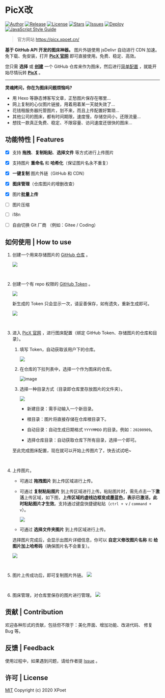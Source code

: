 # PicX改

[![Author](https://img.shields.io/badge/author-XPoet-orange.svg)](https://github.com/XPoet)
[![Release](https://img.shields.io/github/release/XPoet/picx.svg)](https://github.com/XPoet/picx/releases)
[![License](https://img.shields.io/github/license/XPoet/picx.svg)](https://github.com/XPoet/picx/blob/master/LICENSE)
[![Stars](https://img.shields.io/github/stars/XPoet/picx)](https://github.com/XPoet/picx)
[![Issues](https://img.shields.io/github/issues/xpoet/picx)](https://github.com/XPoet/picx/issues)
[![Deploy](https://github.com/XPoet/picx/workflows/deploy/badge.svg)](https://github.com/XPoet/picx/actions/workflows/deploy.yml)
[![JavaScript Style Guide](https://img.shields.io/badge/code_style-Airbnb-hotpink.svg)](https://github.com/lin-123/javascript)


> 官方网站 https://picx.xpoet.cn/

**基于 GitHub API 开发的图床神器。** 图片外链使用 jsDelivr 自动进行 CDN 加速。免下载、免安装，打开 **[PicX 官网](https://picx.xpoet.cn/)** 即可直接使用。免费、稳定、高效。

您只需 **选择** 或 **[创建](https://github.com/new)** 一个 GitHub 仓库来作为图床，然后进行[简单配置](https://picx.xpoet.cn/#/config) ，就能开始尽情玩转 **[PicX](https://picx.xpoet.cn/)** 。

---

**灵魂拷问，你在为图床问题烦恼吗?**

- 用 Hexo 等静态博客写文章，正愁图片保存在哪里...
- 网上复制的心仪图片链接，用着用着某一天就失效了...
- 花钱租服务器托管图片，划不来，而且上传配置好繁琐...
- 其他公司的图床，都有时间期限，速度慢，存储空间小，还限流量...
- 想找一款真正免费、稳定、不限容量、访问速度还很快的图床...


## 功能特性 | Features 

- [x] 支持 **拖拽**、**复制粘贴**、**选择文件** 等方式进行上传图片
- [x] 支持图片 **重命名** 和 **哈希化**（保证图片名永不重复）
- [x] **一键复制** 图片外链（GitHub 和 CDN）
- [x] **图床管理**（仓库图片的增删改查）
- [x] 图片**批量上传**
- [ ] 图片压缩
- [ ] i18n
- [ ] 自由切换 Git 厂商 （例如：Gitee / Coding）


## 如何使用 | How to use 

1. 创建一个用来存储图片的 [GitHub 仓库](https://github.com/new) 。

   ![](https://cdn.jsdelivr.net/gh/XPoet/image-hosting@master/PicX/image.j1486dtk68n.png)

  <br>

2. 创建一个有 repo 权限的 [GitHub Token](https://github.com/settings/tokens/new) 。

   ![](https://cdn.jsdelivr.net/gh/XPoet/image-hosting@master/PicX/image.lpt1xl9fu.png)

   新生成的 Token 只会显示一次，请妥善保存，如有遗失，重新生成即可。

   ![](https://cdn.jsdelivr.net/gh/XPoet/xpoet-image-hosting/PicX/image.krns6rvn9l.png)

  <br>

3. 进入 [PicX 官网](https://picx.xpoet.cn/) ，进行图床配置（绑定 GitHub Token、存储图片的仓库和目录）。

   1. 填写 Token，自动获取该用户下的仓库。

      ![](https://cdn.jsdelivr.net/gh/XPoet/image-hosting@master/PicX/17961602582378_.pic.7955twzzcmc0.jpg)

   2. 在仓库的下拉列表中，选择一个作为图床的仓库。

      ![image](https://cdn.jsdelivr.net/gh/XPoet/image-hosting@master/PicX/image.a24pdwe6b5.png)

   3. 选择一种目录方式（目录即仓库里存放图片的文件夹）。

      ![](https://cdn.jsdelivr.net/gh/XPoet/image-hosting@master/PicX/dirModel.2mnglli43fk0.jpg)

      - 新建目录：需手动输入一个新目录。

      - 根目录：图片将直接存储在仓库根目录下。

      - 自动目录：自动生成日期格式 `YYYYMMDD` 的目录。例如：`20200909`。

      - 选择仓库目录：自动获取仓库下所有目录，选择一个即可。

     至此完成图床配置，现在就可以开始上传图片了，快去试试吧~

  <br>

4. 上传图片。

   - 可通过 **拖拽图片** 到上传区域进行上传。

   - 可通过 **复制粘贴图片** 到上传区域进行上传。粘贴图片时，需先点击一下**激活**上传区域，如下图，**上传区域的虚线边框变成墨蓝色，表示已激活，此时粘贴图片才生效**。支持通过键盘快捷键粘贴（`ctrl + v` / `command + v`）。

     ![](https://cdn.jsdelivr.net/gh/XPoet/image-hosting@master/PicX/image.6wfw84e4xlw0.png)

   - 可通过 **选择文件夹图片** 到上传区域进行上传。

    选择图片完成后，会显示出图片详细信息，你可以 **自定义修改图片名称** 和 **给图片加上哈希码**（确保图片名不会重复）。

    ![](https://cdn.jsdelivr.net/gh/XPoet/image-hosting@master/PicX/image.3ibdn25rjfe0.png)

  <br>

5. 图片上传成功后，即可复制图片外链。
   ![](https://cdn.jsdelivr.net/gh/XPoet/image-hosting@master/PicX/18031602583963_.pic_hd.70kvd1kgb880.jpg)

<br>

6. 图床管理，对仓库里保存的图片进行管理。
   ![](https://cdn.jsdelivr.net/gh/XPoet/image-hosting@master/PicX/ihm.3nr0yt9vrtk0.png)

## 贡献 | Contribution

欢迎各种形式的贡献，包括但不限于：美化界面、增加功能、改进代码、 修复 Bug 等。

##  反馈 | Feedback

使用过程中，如果遇到问题，请给作者提 [Issue](https://github.com/XPoet/picx/issues) 。

## 许可 | License

[MIT](https://github.com/XPoet/picx/blob/master/LICENSE) Copyright (c) 2020 XPoet
